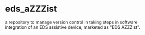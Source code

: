 # eds_aZZZist
a repository to manage version control in taking steps in software integration of an EDS assistive device, marketed as "EDS AZZZist".
